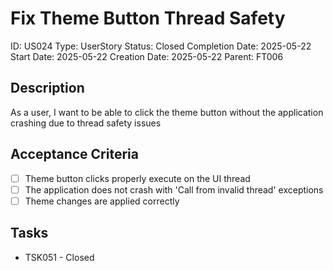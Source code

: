 # Fix Theme Button Thread Safety

ID: US024
Type: UserStory
Status: Closed
Completion Date: 2025-05-22
Start Date: 2025-05-22
Creation Date: 2025-05-22
Parent: FT006

## Description

As a user, I want to be able to click the theme button without the application crashing due to thread safety issues

## Acceptance Criteria

- [ ] Theme button clicks properly execute on the UI thread
- [ ] The application does not crash with 'Call from invalid thread' exceptions
- [ ] Theme changes are applied correctly

## Tasks

- TSK051 - Closed






